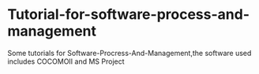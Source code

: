 # Tutorial-for-software-process-and-management
Some tutorials for Software-Procress-And-Management,the software used includes COCOMOII and MS Project
